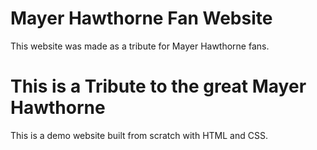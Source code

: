 # Mayer Hawthorne Fan Website
This website was made as a tribute for Mayer Hawthorne fans.

# This is a Tribute to the great Mayer Hawthorne
This is a demo website built from scratch with HTML and CSS. 

